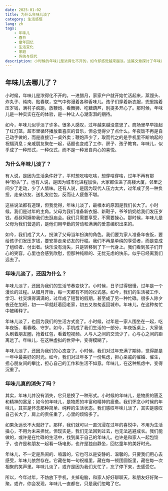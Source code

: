 ```yaml
---
date: 2025-01-02
title: 为什么年味儿淡了
category: 生活感悟
lang: zh
tags:
    - 年味儿
    - 春节
    - 童年回忆
    - 生活变化
    - 家庭
    - 传统与现代
description: 小时候的年味儿是浓得化不开的，如今却感觉越来越淡。这篇文章探讨了年味儿变淡的原因，从生活条件、城市化、压力、成长等多个角度进行了分析，并呼吁大家在忙碌的生活中重新找回属于自己的年味儿。
---
```


## 年味儿去哪儿了？

小时候，年味儿是浓得化不开的。一进腊月，家家户户就开始忙活起来，蒸馒头、炸丸子、炖肉、贴春联，空气中弥漫着各种香味儿。孩子们穿着新衣服，兜里揣着压岁钱，满村子疯跑，放鞭炮、看舞狮、吃糖葫芦，别提多开心了。那时候，年味儿是一种实实在在的体验，是一种让人心潮澎湃的期待。

如今，年味儿似乎淡了许多。很多人感叹，过年越来越没意思了。商场里早早挂起了红灯笼，超市里循环播放着喜庆的音乐，但总觉得少了点什么。年夜饭不再是自己动手做的，而是直接订一桌外卖；鞭炮声少了，取而代之的是手机里不断响起的祝福消息；亲戚朋友聚在一起，话题也变成了工作、房子、孩子教育。年味儿，似乎成了一种形式，一种仪式，而不是一种发自内心的喜悦。

### 为什么年味儿淡了？

有人说，是因为生活条件好了，平时想吃啥吃啥，想穿啥穿啥，过年不再有那种“盼头”了。也有人说，是因为城市化进程加快，大家都住进了高楼大厦，邻里之间少了走动，少了人情味。还有人说，是因为现代人压力太大，过年成了另一种负担，走亲访友、送礼发红包，反而让人疲惫不堪。

这些说法都有道理，但我觉得，年味儿淡了，最根本的原因是我们长大了。小时候，我们是过年的主角。父母为我们准备新衣服、新鞋子，爷爷奶奶给我们发压岁钱，叔叔阿姨带我们去逛庙会。我们只需要享受，不需要操心。那时候，年味儿是父母为我们营造的，是他们用辛勤的劳动和满满的爱意编织出来的。

如今，我们成了大人，扮演了父母当年扮演的角色。我们要为家人准备年夜饭，要给孩子们发压岁钱，要安排走亲访友的行程。我们不再是单纯的享受者，而是变成了组织者、付出者。快乐没有消失，只是转移到了下一代身上。我们看到孩子们开心的笑容，心里也会感到欣慰，但那种纯粹的、无忧无虑的快乐，似乎已经离我们远去了。

### 年味儿淡了，还因为什么？

年味儿淡了，还因为我们的生活节奏变快了。小时候，日子过得很慢，过年是一个漫长的过程。从腊月开始，每一天都有不同的仪式感。如今，我们的生活被工作、学习、社交填得满满的，过年成了短暂的假期，甚至成了另一种忙碌。很多人除夕夜还在加班，初一一早就赶着回老家，初五又匆匆返回城市。年味儿，在这种匆忙中被稀释了。

年味儿淡了，也因为我们的生活方式变了。小时候，过年是一家人围坐在一起，吃年夜饭、看春晚、守岁。如今，手机成了我们生活的一部分，年夜饭桌上，大家低头刷着朋友圈，抢着红包，看着短视频。人与人之间的交流少了，心与心之间的距离远了。年味儿，在这种虚拟的世界中，变得模糊了。

年味儿淡了，还因为我们的心态变了。小时候，我们对过年充满了期待，觉得那是一年中最美好的时光。如今，我们对过年多了一份焦虑，担心亲戚的催婚、催生，担心朋友间的攀比，担心自己的工作和生活不如意。年味儿，在这种焦虑中，变得沉重了。

### 年味儿真的消失了吗？

其实，年味儿并没有消失，它只是换了一种形式。小时候的年味儿，是物质的匮乏和精神的富足；如今的年味儿，是物质的丰富和精神的疲惫。我们怀念小时候的年味儿，其实是怀念那种简单、纯粹的生活状态。我们感叹年味儿淡了，其实是感叹自己长大了，肩上的责任重了，心里的烦恼多了。

如果永远长不大就好了。那样，我们就可以一直沉浸在过年的喜悦中，不用为生活操心，不用为未来担忧。但现实是，我们无法回到过去，也无法逃避成长。我们能做的，或许是在忙碌的生活中，找到属于自己的年味儿。也许是和家人一起包饺子，也许是和朋友一起看一场电影，也许是独自静坐，回忆童年的美好时光。

年味儿，不一定是热闹的、喧嚣的，它也可以是安静的、温馨的。只要我们用心去感受，年味儿依然存在。它藏在每一句祝福里，藏在每一顿团圆饭里，藏在每一次相聚的笑声里。年味儿淡了，或许是因为我们太忙了，忘了停下来，去感受它。

所以，今年过年，不妨放下手机，关掉电脑，和家人好好聊聊天，和朋友好好聚一聚。或许，你会发现，年味儿一直都在，只是我们忽略了它。
